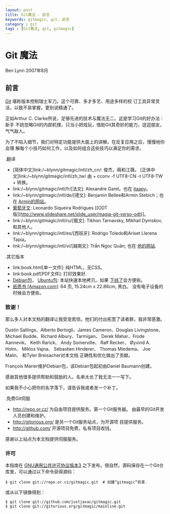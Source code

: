 ```yaml
---
layout: post
title: Git魔法 - 前言
keywords: gitmagic, git, 前言
category : git
tags : [Git魔法, git, gitmagic]
---
```

# Git 魔法 #
Ben Lynn
2007年8月

## 前言 ##

[Git](http://git.or.cz/) 堪称版本控制瑞士军刀。这个可靠、多才多艺、用途多样的校
订工具异常灵活，以致不易掌握，更别说精通了。

正如Arthur C. Clarke所说，足够先进的技术与魔法无二。这是学习Git的好办法：新手
不妨忽略Git的内部机理，只当小把戏玩，借助Git其奇妙的能力，逗逗朋友，气气敌人。

为了不陷入细节，我们对特定功能提供大面上的讲解。在反复应用之后，慢慢地你会理
解每个小技巧如何工作，以及如何组合这些技巧以满足你的需求。

.翻译

- [简体中文]link:/\~blynn/gitmagic/intl/zh_cn/: 俊杰，萌和江薇。
   [正体中文]link:/~blynn/gitmagic/intl/zh_tw/ 由 + cconv -f UTF8-CN -t
   UTF8-TW + 转换。
- link:/~blynn/gitmagic/intl/fr/[法文]: Alexandre Garel。也在
   [itaapy](http://tutoriels.itaapy.com/)。
- link:/~blynn/gitmagic/intl/de/[德文]: Benjamin Bellee和Armin Stebich；也在
   [Armin的网站](http://gitmagic.lordofbikes.de/)。
- [葡萄牙文](http://www.slideshare.net/slide_user/magia-git): Leonardo
   Siqueira Rodrigues
   [[ODT版])http://www.slideshare.net/slide_user/magia-git-verso-odt)]。
- link:/~blynn/gitmagic/intl/ru/[俄文]: Tikhon Tarnavsky, Mikhail Dymskov,
   和其他人。
- link:/~blynn/gitmagic/intl/es/[西班牙]: Rodrigo Toledo和Ariset Llerena
   Tapia。
- link:/~blynn/gitmagic/intl/vi/[越南文]: Trần Ngọc Quân; 也在
   [他的网站](http://vnwildman.users.sourceforge.net/gitmagic.html).

.其它版本

- link:book.html[单一文件]: 纯HTML，无CSS。
- link:book.pdf[PDF文件]: 打印效果好.
- [Debian包](http://packages.debian.org/gitmagic)，
   [Ubuntu包](http:://packages.ubuntu.com/gitmagic): 本站快速本地拷贝。如果
   [下线了](http://csdcf.stanford.edu/status/)会方便些。
- [纸质书
   [Amazon.com]](http://www.amazon.com/Git-Magic-Ben-Lynn/dp/1451523343/): 64 页, 15.24cm x 22.86cm, 黑白。 没有电子设备的时候会方便些。

### 致谢！ ###

那么多人对本文档的翻译让我受宠若惊。他们的付出拓宽了读者群，我非常感激。

Dustin Sallings、Alberto Bertogli、James Cameron、Douglas Livingstone、
Michael Budde、Richard Albury、Tarmigan、 Derek Mahar、Frode Aannevik、
Keith Rarick、 Andy Somerville、 Ralf Recker、 Øyvind A. Holm、 Miklos Vajna、
Sébastien Hinderer、 Thomas Miedema、 Joe Malin、 和Tyler Breisacher对本文档
正确性和优化做出了贡献。

François Marier维护Debian包，该Debian包起初由Daniel Baumann创建。

感谢其他很多提供帮助和鼓励的人。名单太长了我无法一一写下。

如果我不小心把你的名字落下，请告诉我或者发一个补丁。

.免费Git伺服

- <http://repo.or.cz/> 为自由项目提供服务。第一个Git服务器。
   由最早的Git开发人员创建和维护。
- <http://gitorious.org/> 是另一个Git服务站点，为开源项
   目提供服务。
- <http://github.com/> 开源项目免费，私有项目收钱。

感谢以上站点为本文档提供伺服服务。

### 许可 ###

本指南在 [GNU通用公共许可协议版本3](http://www.gnu.org/licenses/gpl-3.0.html) 
之下发布。很自然，源码保存在一个Git仓库里，可以通过以下命令获得源码：

    $ git clone git://repo.or.cz/gitmagic.git  # 创建“gitmagic”目录.

或从以下镜像得到：

    $ git clone git://github.com/justjavac/gitmagic.git
    $ git clone git://gitorious.org/gitmagic/mainline.git

